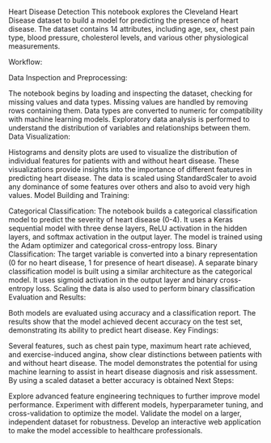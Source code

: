 Heart Disease Detection
This notebook explores the Cleveland Heart Disease dataset to build a model for predicting the presence of heart disease. The dataset contains 14 attributes, including age, sex, chest pain type, blood pressure, cholesterol levels, and various other physiological measurements.

Workflow:

Data Inspection and Preprocessing:

The notebook begins by loading and inspecting the dataset, checking for missing values and data types.
Missing values are handled by removing rows containing them.
Data types are converted to numeric for compatibility with machine learning models.
Exploratory data analysis is performed to understand the distribution of variables and relationships between them.
Data Visualization:

Histograms and density plots are used to visualize the distribution of individual features for patients with and without heart disease.
These visualizations provide insights into the importance of different features in predicting heart disease.
The data is scaled using StandardScaler to avoid any dominance of some features over others and also to avoid very high values.
Model Building and Training:

Categorical Classification:
The notebook builds a categorical classification model to predict the severity of heart disease (0-4).
It uses a Keras sequential model with three dense layers, ReLU activation in the hidden layers, and softmax activation in the output layer.
The model is trained using the Adam optimizer and categorical cross-entropy loss.
Binary Classification:
The target variable is converted into a binary representation (0 for no heart disease, 1 for presence of heart disease).
A separate binary classification model is built using a similar architecture as the categorical model.
It uses sigmoid activation in the output layer and binary cross-entropy loss.
Scaling the data is also used to perform binary classification
Evaluation and Results:

Both models are evaluated using accuracy and a classification report.
The results show that the model achieved decent accuracy on the test set, demonstrating its ability to predict heart disease.
Key Findings:

Several features, such as chest pain type, maximum heart rate achieved, and exercise-induced angina, show clear distinctions between patients with and without heart disease.
The model demonstrates the potential for using machine learning to assist in heart disease diagnosis and risk assessment.
By using a scaled dataset a better accuracy is obtained
Next Steps:

Explore advanced feature engineering techniques to further improve model performance.
Experiment with different models, hyperparameter tuning, and cross-validation to optimize the model.
Validate the model on a larger, independent dataset for robustness.
Develop an interactive web application to make the model accessible to healthcare professionals.
